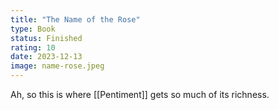 ```yaml
---
title: "The Name of the Rose"
type: Book
status: Finished
rating: 10
date: 2023-12-13
image: name-rose.jpeg
---
```


Ah, so this is where [[Pentiment]] gets so much of its richness.
